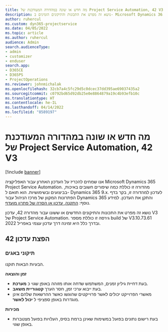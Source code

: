 ```yaml
---
title: מה חדש או שונה במהדורה המעודכנת של Project Service Automation, 42 V3
description: נושא זה מפרט את התכונות והתיקונים הזמינים ב- Microsoft Dynamics 365 Project Service Automation מהדורת עדכון 42, V3.
author: ruhercul
ms.custom: dyn365-projectservice
ms.date: 04/05/2022
ms.topic: article
ms.author: ruhercul
audience: Admin
search.audienceType:
- admin
- customizer
- enduser
search.app:
- D365CE
- D365PS
- ProjectOperations
ms.reviewer: johnmichalak
ms.openlocfilehash: 32cb7a4c5fc29d5c0dcec37dd395ae69037435a2
ms.sourcegitcommit: c0792bd65d92db25e0e8864879a19c4b93efb10c
ms.translationtype: HT
ms.contentlocale: he-IL
ms.lasthandoff: 04/14/2022
ms.locfileid: "8589197"
---
```

# <a name="whats-new-or-changed-in-project-service-automation-update-release-42-v3"></a>מה חדש או שונה במהדורה המעודכנת של Project Service Automation, 42 V3

[!include [banner](../includes/psa-now-project-operations.md)]

אנו שמחים להכריז על העדכון האחרון עבור האפליקציה Microsoft Dynamics 365 Project Service Automation. מהדורה זו כוללת כמה שיפורים חשובים באיכות, בביצועים ובשימושיות. הוא תואם ל- Dynamics 365 9.x. לעדכון למהדורה זו, בקר בדף הפתרונות המקוון של מרכז הניהול עבור Dynamics 365 והתקן את העדכון. למידע נוסף: [התקנה, עדכון או הסרה של פתרון מועדף](/power-platform/admin/install-remove-preferred-solution).

נושא זה מפרט את התכונות והתיקונים החדשים או ששונו עבור מהדורה 42, עדכון V3 של Project Service Automation. גירסה זו כוללת מספר build של V3.10.73.61 ובדרך כלל היא זמינה דרך עדכון עצמי באפריל 2022.

## <a name="update-release-42"></a>הפצת עדכון 42

### <a name="bug-fixes"></a>תיקוני באגים

הבעיות הבאות תוקנו.

**זמן והוצאה**

- בעת דחיית גיליון זמנים, המשתמש שדחה אותו מזוהה באופן שגוי כ **מערכת**.
- בעת ייבוא ערכי זמן, חסר הערך **קטגוריית משאב**.
- מאשרי הפרוייקט יכולים לאשר פרוייקטים שהוגשו כאשר ההרשאות שלהם אינן מוגדרות באופן ספציפי ל **יכול לאשר**.

**מכירות**

- בעת רישום נתונים בפועל במשימות שאינן ברמת בסיס, העלויות בפועל מצטברות באופן שגוי.
